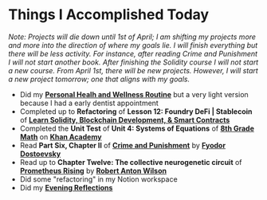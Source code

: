 # Things I Accomplished Today

_Note: Projects will die down until 1st of April; I am shifting my projects more and more into the direction of where my goals lie. I will finish everything but there will be less activity. For instance, after reading Crime and Punishment I will not start another book. After finishing the Solidity course I will not start a new course. From April 1st, there will be new projects. However, I will start a new project tomorrow; one that aligns with my goals._

- Did my **[Personal Healh and Wellness Routine](../../routines/2024/personal-health-and-wellness-routine/personal-health-and-wellness-routine-2024-week-12.md)** but a very light version because I had a early dentist appointment
- Completed up to **Refactoring** of **Lesson 12: Foundry DeFi | Stablecoin** of **[Learn Solidity, Blockchain Development, & Smart Contracts](https://www.youtube.com/watch?v=umepbfKp5rI)**
- Completed the **Unit Test** of **Unit 4: Systems of Equations** of **[8th Grade Math](https://www.khanacademy.org/math/cc-eighth-grade-math)** on **[Khan Academy](https://www.khanacademy.org)**
- Read **Part Six, Chapter II** of **[Crime and Punishment](https://www.goodreads.com/book/show/7144.Crime_and_Punishment)** by **[Fyodor Dostoevsky](https://www.goodreads.com/author/show/3137322.Fyodor_Dostoevsky)**
- Read up to **Chapter Twelve: The collective neurogenetic circuit** of **[Prometheus Rising](https://www.goodreads.com/book/show/28597.Prometheus_Rising)** by **[Robert Anton Wilson](https://www.goodreads.com/author/show/2918.Robert_Anton_Wilson)**
- Did some "refactoring" in my Notion workspace
- Did my **[Evening Reflections](../../routines/evening-reflections.md)**
